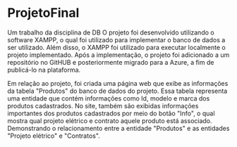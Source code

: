 # ProjetoFinal
Um trabalho da disciplina de DB 
O  projeto foi desenvolvido utilizando o software XAMPP, o qual foi utilizado para implementar o banco de dados a ser utilizado. 
Além disso, o XAMPP foi utilizado para executar localmente o projeto implementado. Após a implementação, o projeto foi adicionado a um repositório no GitHUB e posteriormente migrado para a Azure, a fim de publicá-lo na plataforma.

Em relação ao projeto, foi criada uma página web que exibe as informações da tabela "Produtos" do banco de dados do projeto.
Essa tabela representa uma entidade que contém informações como Id, modelo e marca dos produtos cadastrados. 
No site, também são exibidas informações importantes dos produtos cadastrados por meio do botão "Info", o qual mostra qual projeto elétrico e contrato aquele produto está associado.
Demonstrando o relacionamento entre a entidade "Produtos" e as entidades "Projeto elétrico" e "Contratos".

